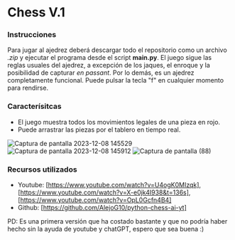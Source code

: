 # Chess V.1
### Instrucciones
Para jugar al ajedrez deberá descargar todo el repositorio como un archivo *.zip* y ejecutar el programa desde el script **main.py**. El juego sigue las reglas usuales del ajedrez, a excepción de los jaques, el enroque y la posibilidad de capturar *en passant*. Por lo demás, es un ajedrez completamente funcional. Puede pulsar la tecla "f" en cualquier momento para rendirse. 

### Caracterísitcas
- El juego muestra todos los movimientos legales de una pieza en rojo.
- Puede arrastrar las piezas por el tablero en tiempo real.

![Captura de pantalla 2023-12-08 145529](https://github.com/nicolaskobylanski/chess/assets/146074470/2938e1db-5a30-42d7-91cd-95d500780fa0)
![Captura de pantalla 2023-12-08 145912](https://github.com/nicolaskobylanski/chess/assets/146074470/f5ac8bac-92b6-4cf3-87e5-17c0e930c328)
![Captura de pantalla (88)](https://github.com/nicolaskobylanski/chess/assets/146074470/d81e60ac-ac80-4559-9be1-f8676c873504)

### Recursos utilizados
- Youtube: [https://www.youtube.com/watch?v=U4ogK0MIzqk], [https://www.youtube.com/watch?v=X-e0jk4I938&t=136s], [https://www.youtube.com/watch?v=OpL0Gcfn4B4]
- Github: [https://github.com/AlejoG10/python-chess-ai-yt]

PD: Es una primera versión que ha costado bastante y que no podría haber hecho sin la ayuda de youtube y chatGPT, espero que sea buena :)
